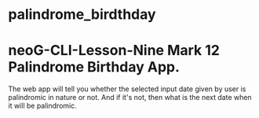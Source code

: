# palindrome_birdthday
# neoG-CLI-Lesson-Nine Mark 12 Palindrome Birthday App.
The web app will tell you whether the  selected input date given by user is palindromic in nature or not. And if it's not, then what is the next date when it will be palindromic.
